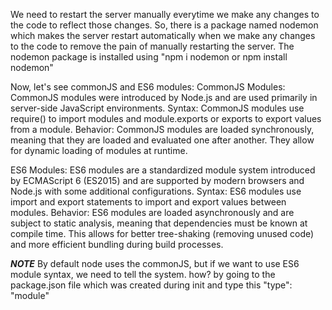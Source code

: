 We need to restart the server manually everytime we make any changes to the code to reflect those changes.
So, there is a package named nodemon which makes the server restart automatically when we make any changes to the code to remove the pain of manually restarting the server.
The nodemon package is installed using "npm i nodemon or npm install nodemon"

Now, let's see commonJS and ES6 modules:
CommonJS Modules:
CommonJS modules were introduced by Node.js and are used primarily in server-side JavaScript environments.
Syntax: CommonJS modules use require() to import modules and module.exports or exports to export values from a module.
Behavior: CommonJS modules are loaded synchronously, meaning that they are loaded and evaluated one after another. They allow for dynamic loading of modules at runtime.

ES6 Modules:
ES6 modules are a standardized module system introduced by ECMAScript 6 (ES2015) and are supported by modern browsers and Node.js with some additional configurations.
Syntax: ES6 modules use import and export statements to import and export values between modules.
Behavior: ES6 modules are loaded asynchronously and are subject to static analysis, meaning that dependencies must be known at compile time. This allows for better tree-shaking (removing unused code) and more efficient bundling during build processes.


***NOTE***
By default node uses the commonJS, but if we want to use ES6 module syntax, we need to tell the system. how?
by going to the package.json file which was created during init and type this "type": "module"